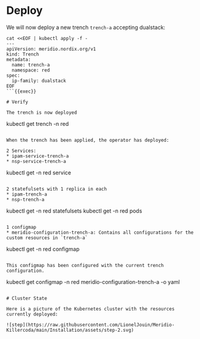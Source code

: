# Deploy

We will now deploy a new trench `trench-a` accepting dualstack:
```
cat <<EOF | kubectl apply -f -
---
apiVersion: meridio.nordix.org/v1
kind: Trench
metadata:
  name: trench-a
  namespace: red
spec:
  ip-family: dualstack
EOF
```{{exec}}

# Verify

The trench is now deployed
```
kubectl get trench -n red
```{{exec}}

When the trench has been applied, the operator has deployed:

2 Services:
* ipam-service-trench-a
* nsp-service-trench-a
```
kubectl get -n red service
```{{exec}}

2 statefulsets with 1 replica in each
* ipam-trench-a
* nsp-trench-a
```
kubectl get -n red statefulsets
kubectl get -n red pods
```{{exec}}

1 configmap
* meridio-configuration-trench-a: Contains all configurations for the custom resources in `trench-a`
```
kubectl get -n red configmap
```{{exec}}

This configmap has been configured with the current trench configuration.
```
kubectl get configmap -n red meridio-configuration-trench-a -o yaml
```{{exec}}

# Cluster State

Here is a picture of the Kubernetes cluster with the resources currently deployed:

![step](https://raw.githubusercontent.com/LionelJouin/Meridio-Killercoda/main/Installation/assets/step-2.svg)
